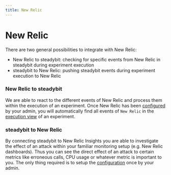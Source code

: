 ```yaml
---
title: New Relic
---
```


# New Relic

There are two general possibilities to integrate with New Relic:

* New Relic to steadybit: checking for specific events from New Relic in steadybit during experiment execution
* steadybit to New Relic: pushing steadybit events during experiment execution to New Relic

### New Relic to steadybit

We are able to react to the different events of New Relic and process them within the execution of an experiment. Once New Relic has been [configured](../../content/install-configure/70-configure-monitoring/30-new-relic/#newrelictosteadybit) by your admin, you will automatically find all events of `New Relic` in the [execution view](../../content/use/10-experiments/20-run/) of an experiment.

### steadybit to New Relic

By connecting steadybit to New Relic Insights you are able to investigate the effect of an attack within your familiar monitoring setup (e.g. New Relic dashboards). Thus you can see the direct effect of an attack to certain metrics like erroneous calls, CPU usage or whatever metric is important to you. The only thing required is to setup the [configuration](../../content/install-configure/70-configure-monitoring/30-new-relic/#steadybittonewrelic) once by your admin.
